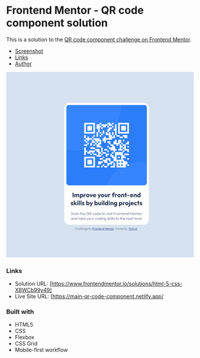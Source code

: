 # Frontend Mentor - QR code component solution

This is a solution to the [QR code component challenge on Frontend Mentor](https://www.frontendmentor.io/challenges/qr-code-component-iux_sIO_H).

- [Screenshot](#screenshot)
- [Links](#links)
- [Author](#author)

![](./screenshot.png)

### Links

- Solution URL: [https://www.frontendmentor.io/solutions/html-5-css-X8WCb99y49]
- Live Site URL: [https://main-qr-code-component.netlify.app/

### Built with

- HTML5
- CSS
- Flexbox
- CSS Grid
- Mobile-first workflow
